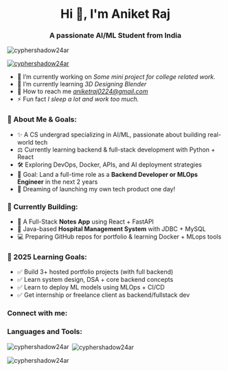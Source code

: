 <!-- EXISTING CONTENT -->
<h1 align="center">Hi 👋, I'm Aniket Raj</h1>
<h3 align="center">A passionate AI/ML Student from India</h3>

<p align="left"> <img src="https://komarev.com/ghpvc/?username=cyphershadow24ar&label=Profile%20views&color=0e75b6&style=flat" alt="cyphershadow24ar" /> </p>

<p align="left"> <a href="https://github.com/ryo-ma/github-profile-trophy"><img src="https://github-profile-trophy.vercel.app/?username=cyphershadow24ar" alt="cyphershadow24ar" /></a> </p>

- 🔭 I’m currently working on *Some mini project for college related work.*
- 🌱 I’m currently learning *3D Designing Blender*
- 📢 How to reach me *aniketraj0224@gmail.com*
- ⚡ Fun fact *I sleep a lot and work too much.*

<!-- NEW CONTENT: ABOUT + GOALS -->

<h3 align="left">🚀 About Me & Goals:</h3>
<ul>
  <li>✨ A CS undergrad specializing in AI/ML, passionate about building real-world tech</li>
  <li>⚖️ Currently learning backend & full-stack development with Python + React</li>
  <li>🛠️ Exploring DevOps, Docker, APIs, and AI deployment strategies</li>
  <li>📅 Goal: Land a full-time role as a <strong>Backend Developer or MLOps Engineer</strong> in the next 2 years</li>
  <li>🚀 Dreaming of launching my own tech product one day!</li>
</ul>

<h3 align="left">🚀 Currently Building:</h3>
<ul>
  <li>📝 A Full-Stack <strong>Notes App</strong> using React + FastAPI</li>
  <li>🏥 Java-based <strong>Hospital Management System</strong> with JDBC + MySQL</li>
  <li>💻 Preparing GitHub repos for portfolio & learning Docker + MLops tools</li>
</ul>

<h3 align="left">🌟 2025 Learning Goals:</h3>
<ul>
  <li>✅ Build 3+ hosted portfolio projects (with full backend)</li>
  <li>✅ Learn system design, DSA + core backend concepts</li>
  <li>✅ Learn to deploy ML models using MLOps + CI/CD</li>
  <li>✅ Get internship or freelance client as backend/fullstack dev</li>
</ul>

<!-- REST OF YOUR ORIGINAL CODE CONTINUES -->

<h3 align="left">Connect with me:</h3>
<p align="left">
<!-- your existing social icons here (unchanged) -->
</p>

<h3 align="left">Languages and Tools:</h3>
<p align="left">
<!-- your existing tech icons (unchanged) -->
</p>

<p><img align="left" src="https://github-readme-stats.vercel.app/api/top-langs?username=cyphershadow24ar&show_icons=true&locale=en&layout=compact" alt="cyphershadow24ar" /></p>

<p>&nbsp;<img align="center" src="https://github-readme-stats.vercel.app/api?username=cyphershadow24ar&show_icons=true&locale=en" alt="cyphershadow24ar" /></p>

<p><img align="center" src="https://github-readme-streak-stats.herokuapp.com/?user=cyphershadow24ar&" alt="cyphershadow24ar" /></p>
